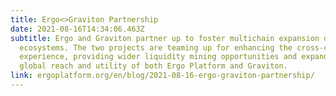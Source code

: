 ```yaml
---
title: Ergo<>Graviton Partnership
date: 2021-08-16T14:34:06.463Z
subtitle: Ergo and Graviton partner up to foster multichain expansion of the two
  ecosystems. The two projects are teaming up for enhancing the cross-chain
  experience, providing wider liquidity mining opportunities and expanding the
  global reach and utility of both Ergo Platform and Graviton.
link: ergoplatform.org/en/blog/2021-08-16-ergo-graviton-partnership/
---
```

